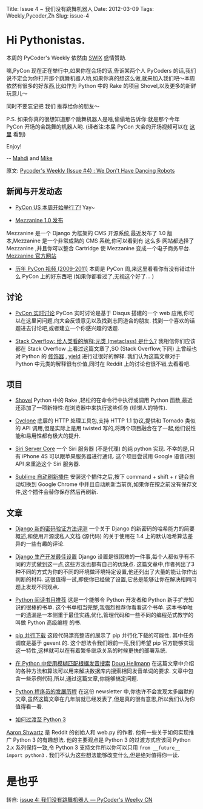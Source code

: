 Title: Issue 4 ~ 我们没有跳舞机器人 
Date: 2012-03-09 
Tags: Weekly,Pycoder,Zh 
Slug: issue-4 
# Hi Pythonistas. 

本周的 PyCoder's Weekly 依然由 [SWIX](http://swixhq.com/) 盛情赞助. 

嘛,PyCon 现在正在举行中,如果你在会场的话,告诉某两个人 PyCoders 的话,我们说不定会为你打开那个跳舞机器人哟,如果你真的想这么做,就来加入我们吧～本周依然有很多的好东西,比如作为 Python 中的 Rake 的项目 Shovel,以及更多的新鲜玩意儿～

同时不要忘记把 我们 推荐给你的朋友～

P.S. 如果你真的很想知道那个跳舞机器人是啥,偷偷地告诉你:就是那个今年 PyCon 开场的会跳舞的机器人哟. (译者注:本届 PyCon 大会的开场视频可以在 [这里](http://pyvideo.org/video/622/introduction-and-welcome) 看到)


Enjoy!


--
[Mahdi](https://twitter.com/#!/myusuf3) and [Mike](https://twitter.com/#!/mgrouchy)

原文: [Pycoder's Weekly (Issue #4) : We Don't Have Dancing Robots](http://us4.campaign-archive2.com/?u=9735795484d2e4c204da82a29&id=75d9550493)



## 新闻与开发动态

- [PyCon US 本周开始举行了!](https://us.pycon.org/2012/)
Yay~

- [Mezzanine 1.0 发布](https://groups.google.com/forum/?fromgroups#!topic/django-users/x5hBMZe28ps)

Mezzanine 是一个 Django 为框架的 CMS 开源系统,最近发布了 1.0 版本,Mezzanine 是一个非常成熟的 CMS 系统,你可以看到有 这么多 网站都选择了 Mezzanine ,并且你可以整合 Cartridge 使 Mezzanine 变成一个电子商务平台.  
[Mezzanine 官方网站](http://mezzanine.jupo.org/)


- [历年 PyCon 视频 (2009-2011)](http://blip.tv/pycon-us-videos-2009-2010-2011)
本周是 PyCon 周,来这里看看你有没有错过什么 PyCon 上的好东西吧 (如果你都看过了,无视这个好了... )


## 讨论

- [PyCon 实时讨论](https://pycon.disqus.com/)
PyCon 实时讨论是基于 Disqus 搭建的一个 web 应用,你可以在这里问问题,向大会反馈意见以及找到志同道合的朋友. 找到一个喜欢的话题进去讨论吧,或者建立一个你感兴趣的话题. 

- [Stack Overflow: 给人类看的解释:元类 (metaclass) 是什么?](http://www.reddit.com/r/Python/comments/qkg58/so_what_is_a_metaclass_for_humans/)
我相信你们应该都在 Stack Overflow 上看过这篇文章了,SO (Stack Overflow,下同) 上曾经也对 Python 的 
[修饰器](http://stackoverflow.com/questions/739654/understanding-python-decorators/1594484#1594484)
 , 
 [yield](http://stackoverflow.com/questions/231767/the-python-yield-keyword-explained/231855#231855)
  进行过很好的解释. 我们认为这篇文章对于 Python 中元类的解释很有价值,同时在 Reddit 上的讨论也很不错,去看看吧. 




## 项目

- [Shovel](https://github.com/seomoz/shovel)
Python 中的 Rake ,轻松的在命令行中执行或调用 Python 函数,最近还添加了一项新特性:在浏览器中来执行这些任务 (给懒人的特性). 

- [Cyclone](http://cyclone.io/)
底层的 HTTP 处理工具包,支持 HTTP 1.1 协议,提供和 Tornado 类似的 API 调用,但是实际上是用 twisted 写的,将两个项目融合在了一起,他们说性能和易用性都有极大的提升. 

- [Siri Server Core](https://github.com/Eichhoernchen/SiriServerCore)
一个 Siri 服务器 (不是代理) 的纯 python 实现. 不幸的是,只有 iPhone 4S 可以跟苹果服务器进行通讯. 这个项目尝试用 Google 语音识别 API 来重造这个 Siri 服务器. 


- [Sublime 自动刷新插件](https://github.com/gcollazo/BrowserRefresh-Sublime)
安装这个插件之后,按下 command + shift + r 键会自动切换到 Google Chrome 中并且自动刷新当前页,如果你在按之前没有保存文件,这个插件会替你保存然后再刷新. 



## 文章

- [Django 新的密码验证方法评测](http://pycoders-weekly-chinese.readthedocs.org/en/latest/issue4/a-review-of-Django-s-new-password-authentication.html)
一个关于 Django 的新密码的哈希能力的简要概述,和使用开源或私人文档 (源代码) 的关于使用在 1.4 上的默认哈希算法差异的一些有趣的评论. 

- [Django 生产开发最佳设置](http://pycoders-weekly-chinese.readthedocs.org/en/latest/issue4/django-settings-for-production-and-development-best-practices.html)
Django 设置是很困难的一件事,每个人都似乎有不同的方式做到这一点,这些方法也都有自己的优缺点. 这篇文章中,作者列出了3种不同的方式为你的不同的环境做环境特定设置,他还列出了大量的能让你作出判断的材料. 这很值得一试,即使你已经做了设置,它总是能够让你在解决相同问题上发现不同观点. 

- [Python 阅读书目推荐](http://pycoders-weekly-chinese.readthedocs.org/en/latest/issue4/a-python-reading-list.html)
这是一个能够令 Python 开发者和 Python 新手扩充知识的很棒的书单. 这个书单相当完整,我强烈推荐你看看这个书单. 这本书单唯一的遗漏是一本侧重于最佳实践,优化,管理代码和一些不同的编程范式教学的叫做 Python 高级编程 的书. 

- [pip 并行下载](https://gist.github.com/1971720)
这段代码漂亮整洁的展示了 pip 并行化下载的可能性. 其中任务调度是基于 gevent 的. 这个想法令我们眼前一亮,我们希望 pip 官方能够实现这一特性,这样就可以在有着繁多继承关系的时候更快的部署系统. 

- [在 Python 中使用模糊匹配根据发音搜索](http://pycoders-weekly-chinese.readthedocs.org/en/latest/issue4/using-fuzzy-matching-to-search-by-sound-with-python.html)
[Doug Hellmann](http://pycoders.us4.list-manage.com/track/click?u=9735795484d2e4c204da82a29&id=ef5272fe0d&e=33300bf8fc)
 在这篇文章中介绍的各种方法和算法可以用来解决数据库内搜索相同发音单词的要求. 文章中包含一些示例代码,所以,通过这篇文章,你能够搞定问题. 

- [Python 程序员的发展历程](https://gist.github.com/289467)
在这份 newsletter 中,你也许不会发现太多幽默的文章,虽然这篇文章在几年前就已经发表了,但是真的很有意思,所以我们认为你值得看一看. 

- [如何过渡至 Python 3](http://pycoders-weekly-chinese.readthedocs.org/en/latest/issue4/how-python3-should-have-worked.html)

[Aaron Shwartz](https://twitter.com/#!/aaronsw)
是 Reddit 的创始人和 web.py 的作者. 他有一些关于如何实现推广 Python 3 的有趣想法. 他的主要观点是 Python 3 的过渡方式应该同 Python 2.x 系列保持一致,令 Python 3 支持文件所以你可以只用 
`from __future__ import python3`
 . 我们不认为这些想法能够改变什么,但是绝对值得你一读. 



# 是也乎

转自: [issue 4: 我们没有跳舞机器人 — PyCoder's Weelky CN](http://pycoders-weekly-chinese.readthedocs.org/en/latest/issue4/index.html)

